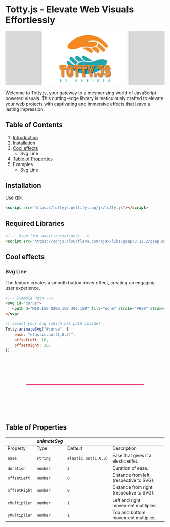 # Totty.js - Elevate Web Visuals Effortlessly

![Totty.js Logo](./public/banner.png)

Welcome to Totty.js, your gateway to a mesmerizing world of JavaScript-powered visuals. This cutting-edge library is meticulously crafted to elevate your web projects with captivating and immersive effects that leave a lasting impression.

## Table of Contents

1. [Introduction](#introduction)
2. [Installation](#installation)
3. [Cool effects](#cool-effects)
   - Svg Line
4. [Table of Properties](#table-of-properties)
5. Examples
   - <a href="https://codepen.io/gobinda-das-dev/pen/YzMdRWg" target="_blank">Svg Line</a>


## Installation
Use `CDN`.
```html
<script src="https://tottyjs.netlify.app/js/totty.js"></script>
```
## Required Libraries
```html
<!--  Gsap (for basic animations) -->
<script src="https://cdnjs.cloudflare.com/ajax/libs/gsap/3.12.2/gsap.min.js"></script>
```



## Cool effects
### Svg Line

The feature creates a smooth button hover effect, creating an engaging user experience.

```html
<!-- Example Path -->
<svg id="curve">
   <path d="M10,150 Q200,150 390,150" fill="none" stroke="#000" stroke-width="6"/>
</svg>
```
```javascript
// select your svg (which has path inside)
Totty.animateSvg("#curve", {
    ease: "elastic.out(1,0.3)",
    offsetLeft: 10,
    offsetRight: 10,
});
```
![Curve Effect](https://raw.githubusercontent.com/gobinda-das-dev/tottyjs/main/examples/curveEffect.gif)







## Table of Properties
|                      | *animateSvg*         |                                   |                                                   |
| -------------------- | -------------------- | --------------------------------- | ------------------------------------------------- |
| Property             | Type                 | Default                           | Description                                       |
| `ease`               | `string`             | `elastic.out(1,0.3)`              | Ease that gives it a elestic effet.               |
| `duration`           | `number`             | `2`                               | Duration of ease.                                 |
| `offsetLeft`         | `number`             | `0`                               | Distance from left (respective to SVG).           |
| `offsetRight`        | `number`             | `0`                               | Distance from right (respective to SVG).          |
| `xMultiplier`        | `number`             | `1`                               | Left and right movement multliplier.              |
| `yMultiplier`        | `number`             | `1`                               | Top and bottom movement multiplier.               |
